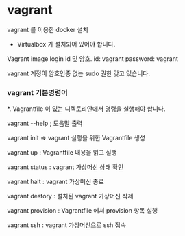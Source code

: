 # vagrant

vagrant 를 이용한 docker 설치
* Virtualbox 가 설치되어 있어야 합니다.

Vagrant image login id 및 암호.
id: vagrant
password: vagrant

vagrant 계정이 암호인증 없는 sudo 권한 갖고 있습니다. 




### vagrant 기본명령어

*. Vagrantfile 이 있는 디렉토리안에서 명령을 실행해야 합니다.

vagrant --help  ; 도움말 출력

vagrant init => vagrant 실행을 위한 Vagrantfile 생성

vagrant up : Vagrantfile 내용을 읽고 실행

vagrant status : vagrant 가상머신 상태 확인

vagrant halt : vagrant 가상머신 종료

vagrant destory : 설치된 vagrant 가상머신 삭제

vagrant provision : Vagrantfile 에서 provision 항목 실행

vagrant ssh : vagrant 가상머신으로 ssh 접속
